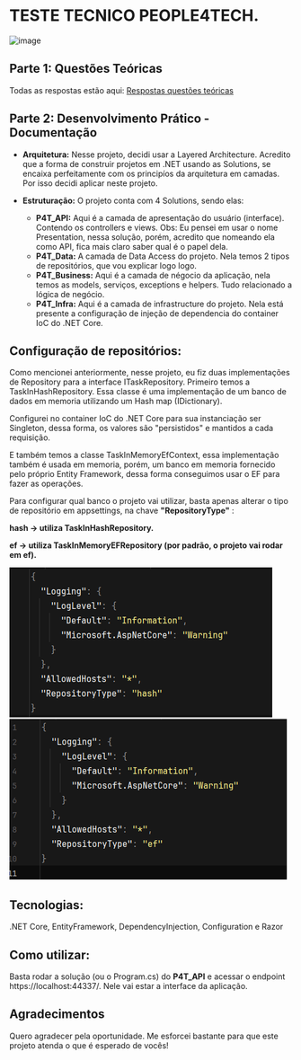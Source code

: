 # TESTE TECNICO PEOPLE4TECH.
![image](https://github.com/user-attachments/assets/4cd0b581-2cbc-401e-be40-f95de523d777)

## Parte 1: Questões Teóricas
Todas as respostas estão aqui: [Respostas questões teóricas](/QUESTOES-TEORICAS.md)

## Parte 2: Desenvolvimento Prático - Documentação

- **Arquitetura:** Nesse projeto, decidi usar a Layered Architecture. Acredito que a forma de construir projetos em .NET usando as Solutions, se encaixa perfeitamente com os principíos da arquitetura em camadas. Por isso decidi aplicar neste projeto.

- **Estruturação:** O projeto conta com 4 Solutions, sendo elas: 
    - **P4T_API:** Aqui é a camada de apresentação do usuário (interface).     Contendo os controllers e views. Obs: Eu pensei em usar o nome Presentation, nessa solução, porém, acredito que nomeando ela como API, fica mais claro saber qual é o papel dela.
    - **P4T_Data:** A camada de Data Access do projeto. Nela temos 2 tipos de repositórios, que vou explicar logo logo.
    - **P4T_Business:** Aqui é a camada de négocio da aplicação, nela temos as models, serviços, exceptions e helpers. Tudo relacionado a lógica de negócio.
    - **P4T_Infra:** Aqui é a camada de infrastructure do projeto. Nela está presente a configuração de injeção de dependencia do container IoC do .NET Core.


## Configuração de repositórios:
Como mencionei anteriormente, nesse projeto, eu fiz duas implementações de Repository para a interface ITaskRepository. Primeiro temos a TaskInHashRepository. Essa classe é uma implementação de um banco de dados em memoria utilizando um Hash map (IDictionary).

Configurei no container IoC do .NET Core para sua instanciação ser Singleton, dessa forma, os valores são "persistidos" e mantidos a cada requisição.

E também temos a classe TaskInMemoryEfContext, essa implementação também é usada em memoria, porém, um banco em memoria fornecido pelo próprio Entity Framework, dessa forma conseguimos usar o EF para fazer as operações.

Para configurar qual banco o projeto vai utilizar, basta apenas alterar o tipo de repositório em appsettings, na chave **"RepositoryType"** :

**hash -> utiliza TaskInHashRepository.**

**ef -> utiliza TaskInMemoryEFRepository (por padrão, o projeto vai rodar em ef).**

![alt text](image.png)
![alt text](image-1.png)


## Tecnologias:
.NET Core, EntityFramework, DependencyInjection, Configuration e Razor

## Como utilizar:
Basta rodar a solução (ou o Program.cs) do  **P4T_API** e acessar o endpoint https://localhost:44337/. Nele vai estar a interface da aplicação.

## Agradecimentos
Quero agradecer pela oportunidade. Me esforcei bastante para que este projeto atenda o que é esperado de vocês!
